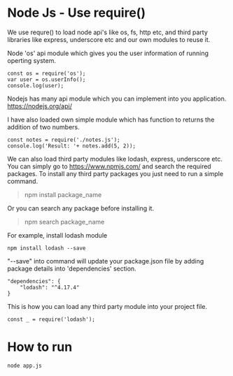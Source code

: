 # Node Js - Use require()
We use requre() to load node api's like os, fs, http etc, and third party libraries like express, underscore etc and our own modules to reuse it.

Node 'os' api module which gives you the user information of running operting system.
```
const os = require('os');
var user = os.userInfo();
console.log(user);
```
Nodejs has many api module which you can implement into you application.
https://nodejs.org/api/

I have also loaded own simple module which has function to returns the addition of two numbers.
```
const notes = require('./notes.js');
console.log('Result: '+ notes.add(5, 2));
```

We can also load third party modules like lodash, express, underscore etc.
You can simply go to https://www.npmjs.com/ and search the required packages. To install any third party packages you just need to run a simple command.
> npm install package_name

Or you can search any package before installing it.
> npm search package_name

For example, install lodash module
```
npm install lodash --save
```
"--save" into command will update your package.json file by adding package details into 'dependencies' section.
```
"dependencies": {
	"lodash": "^4.17.4"
}
```

This is how you can load any third party module into your project file.
```
const _ = require('lodash');
```

# How to run
```
node app.js
```